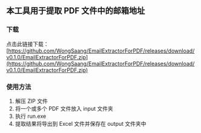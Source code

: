 ## 本工具用于提取 PDF 文件中的邮箱地址

### 下载

点击此链接下载：[https://github.com/WongSaang/EmailExtractorForPDF/releases/download/v0.1.0/EmailExtractorForPDF.zip](https://github.com/WongSaang/EmailExtractorForPDF/releases/download/v0.1.0/EmailExtractorForPDF.zip)

### 使用方法

1. 解压 ZIP 文件
2. 将一个或多个 PDF 文件放入 input 文件夹
3. 执行 run.exe
4. 提取结果将导出到 Excel 文件并保存在 output 文件夹中
